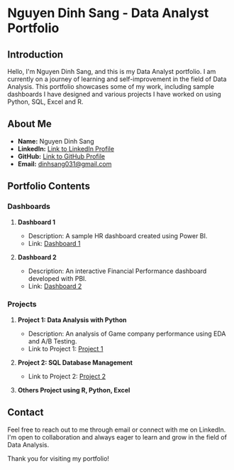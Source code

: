# Nguyen Dinh Sang - Data Analyst Portfolio

## Introduction

Hello, I'm Nguyen Dinh Sang, and this is my Data Analyst portfolio. I am currently on a journey of learning and self-improvement in the field of Data Analysis. This portfolio showcases some of my work, including sample dashboards I have designed and various projects I have worked on using Python, SQL, Excel and R.

## About Me

- **Name:** Nguyen Dinh Sang
- **LinkedIn:** [Link to LinkedIn Profile](https://www.linkedin.com/in/sang-nguyen-dinh-234790231/)
- **GitHub:** [Link to GitHub Profile](https://github.com/dinhsang031/DataAnalystPortfolio)
- **Email:** dinhsang031@gmail.com

## Portfolio Contents

### Dashboards

1. **Dashboard 1**
   - Description: A sample HR dashboard created using Power BI.
   - Link: [Dashboard 1](https://github.com/dinhsang031/DataAnalystPortfolio/commit/22be6f5fbe9fa77b1f21e2fd41e4d2a342c6ebc9)

2. **Dashboard 2**
   - Description: An interactive Financial Performance dashboard developed with PBI.
   - Link: [Dashboard 2](https://github.com/dinhsang031/DataAnalystPortfolio/commit/3eaac5263759469f55ae16defc1531245c74aec4)

### Projects

1. **Project 1: Data Analysis with Python**
   - Description: An analysis of Game company performance using EDA and A/B Testing.
   - Link to Project 1: [Project 1](https://github.com/dinhsang031/DataAnalystPortfolio/blob/main/Python-EDA-ABTesting.ipynb)

2. **Project 2: SQL Database Management**
   - Link to Project 2: [Project 2](https://github.com/dinhsang031/DataAnalystPortfolio/blob/main/SQL-Update%20Database-Cleaning%20Data)

3. **Others Project using R, Python, Excel**


## Contact

Feel free to reach out to me through email or connect with me on LinkedIn. I'm open to collaboration and always eager to learn and grow in the field of Data Analysis.

Thank you for visiting my portfolio!
